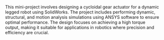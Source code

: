 This mini-project involves designing a cycloidal gear actuator for a dynamic legged robot using SolidWorks. The project includes performing dynamic, structural, and motion analysis simulations using ANSYS software to ensure optimal performance. The design focuses on achieving a high torque output, making it suitable for applications in robotics where precision and efficiency are crucial.

